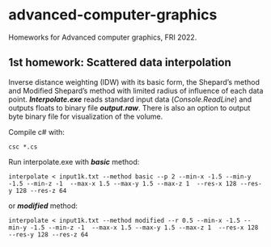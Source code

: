 # advanced-computer-graphics
Homeworks for Advanced computer graphics, FRI 2022.

## 1st homework: Scattered data interpolation
Inverse distance weighting (IDW) with its basic form, the Shepard’s method and Modified Shepard’s method with limited radius of influence of each data point. ***Interpolate.exe*** reads standard input data (*Console.ReadLine*) and outputs floats to binary file ***output.raw***. There is also an option to output byte binary file for visualization of the volume.

Compile c# with:
```console
csc *.cs
```
Run interpolate.exe with ***basic*** method:
```console
interpolate < input1k.txt --method basic --p 2 --min-x -1.5 --min-y -1.5 --min-z -1  --max-x 1.5 --max-y 1.5 --max-z 1  --res-x 128 --res-y 128 --res-z 64
```
or ***modified*** method:
```console
interpolate < input1k.txt --method modified --r 0.5 --min-x -1.5 --min-y -1.5 --min-z -1  --max-x 1.5 --max-y 1.5 --max-z 1  --res-x 128 --res-y 128 --res-z 64
```
